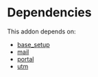 # Dependencies

This addon depends on:

- [base_setup](../../odoo-bringout-oca-ocb-base_setup)
- [mail](../../odoo-bringout-oca-ocb-mail)
- [portal](../../odoo-bringout-oca-ocb-portal)
- [utm](../../odoo-bringout-oca-ocb-utm)
